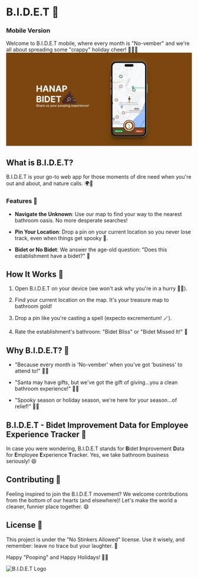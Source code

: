 # B.I.D.E.T 🚽 
### Mobile Version

Welcome to B.I.D.E.T mobile, where every month is "No-vember" and we're all about spreading some "crappy" holiday cheer! 💩🎃🎄
![Bidet Banner](./bidet-banner.jpg)

## What is B.I.D.E.T?

B.I.D.E.T is your go-to web app for those moments of dire need when you're out and about, and nature calls. 🌍📍

### Features 🌟

- **Navigate the Unknown**: Use our map to find your way to the nearest bathroom oasis. No more desperate searches!

- **Pin Your Location**: Drop a pin on your current location so you never lose track, even when things get spooky 👻.

- **Bidet or No Bidet**: We answer the age-old question: "Does this establishment have a bidet?" 🚿

## How It Works 🧻

1. Open B.I.D.E.T on your device (we won't ask why you're in a hurry 🏃‍♂️).

2. Find your current location on the map. It's your treasure map to bathroom gold!

3. Drop a pin like you're casting a spell (expecto excrementum! 🪄).

4. Rate the establishment's bathroom: "Bidet Bliss" or "Bidet Missed It!" 💯

## Why B.I.D.E.T? 💩

- "Because every month is 'No-vember' when you've got 'business' to attend to!" 🍂🍁

- "Santa may have gifts, but we've got the gift of giving...you a clean bathroom experience!" 🎅🎁

- "Spooky season or holiday season, we're here for your season...of relief!" 🦇🎄

## B.I.D.E.T - Bidet Improvement Data for Employee Experience Tracker 💼

In case you were wondering, B.I.D.E.T stands for **B**idet **I**mprovement **D**ata for **E**mployee **E**xperience **T**racker. Yes, we take bathroom business seriously! 😄

## Contributing 🚀

Feeling inspired to join the B.I.D.E.T movement? We welcome contributions from the bottom of our hearts (and elsewhere)! Let's make the world a cleaner, funnier place together. 😄

## License 📜

This project is under the "No Stinkers Allowed" license. Use it wisely, and remember: leave no trace but your laughter. 🌟

Happy "Pooping" and Happy Holidays! 🚽🎉

![B.I.D.E.T Logo](./static/bidet-logo.png)